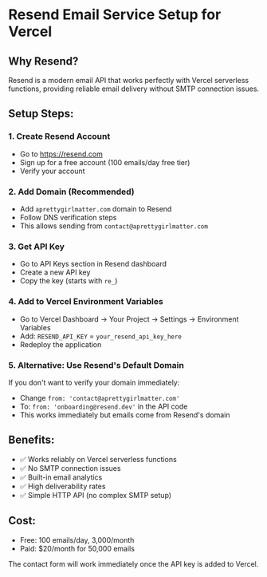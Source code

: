 # Resend Email Service Setup for Vercel

## Why Resend?
Resend is a modern email API that works perfectly with Vercel serverless functions, providing reliable email delivery without SMTP connection issues.

## Setup Steps:

### 1. Create Resend Account
- Go to https://resend.com
- Sign up for a free account (100 emails/day free tier)
- Verify your account

### 2. Add Domain (Recommended)
- Add `aprettygirlmatter.com` domain to Resend
- Follow DNS verification steps
- This allows sending from `contact@aprettygirlmatter.com`

### 3. Get API Key
- Go to API Keys section in Resend dashboard
- Create a new API key
- Copy the key (starts with `re_`)

### 4. Add to Vercel Environment Variables
- Go to Vercel Dashboard → Your Project → Settings → Environment Variables
- Add: `RESEND_API_KEY` = `your_resend_api_key_here`
- Redeploy the application

### 5. Alternative: Use Resend's Default Domain
If you don't want to verify your domain immediately:
- Change `from: 'contact@aprettygirlmatter.com'` 
- To: `from: 'onboarding@resend.dev'` in the API code
- This works immediately but emails come from Resend's domain

## Benefits:
- ✅ Works reliably on Vercel serverless functions
- ✅ No SMTP connection issues
- ✅ Built-in email analytics
- ✅ High deliverability rates
- ✅ Simple HTTP API (no complex SMTP setup)

## Cost:
- Free: 100 emails/day, 3,000/month
- Paid: $20/month for 50,000 emails

The contact form will work immediately once the API key is added to Vercel.
